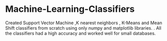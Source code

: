 # Machine-Learning-Classifiers
Created Support Vector Machine ,K nearest neighbors , K-Means and Mean Shift classifiers from
scratch using only numpy and matplotlib libraries.
. All the classifiers had a high accuracy and worked well for small databases.